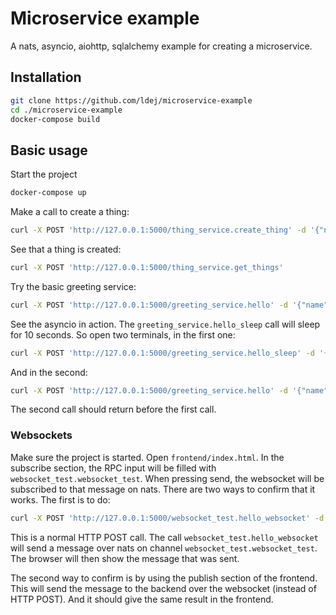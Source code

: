 # Microservice example

A nats, asyncio, aiohttp, sqlalchemy example for creating a microservice.

## Installation

```bash
git clone https://github.com/ldej/microservice-example
cd ./microservice-example
docker-compose build
```

## Basic usage
Start the project
```bash
docker-compose up
```

Make a call to create a thing:
```bash
curl -X POST 'http://127.0.0.1:5000/thing_service.create_thing' -d '{"name": "Alice"}'
```

See that a thing is created:
```bash
curl -X POST 'http://127.0.0.1:5000/thing_service.get_things'
```

Try the basic greeting service:
```bash
curl -X POST 'http://127.0.0.1:5000/greeting_service.hello' -d '{"name": "Bob"}'
```

See the asyncio in action. The ```greeting_service.hello_sleep``` call will sleep for 10 seconds.
So open two terminals, in the first one:
```bash
curl -X POST 'http://127.0.0.1:5000/greeting_service.hello_sleep' -d '{"name": "Sleepy Bob"}'
```
And in the second:
```bash
curl -X POST 'http://127.0.0.1:5000/greeting_service.hello' -d '{"name": "Awake Bob"}'
```
The second call should return before the first call.

### Websockets
Make sure the project is started. Open ```frontend/index.html```. In the subscribe section, the RPC input will be 
filled with ```websocket_test.websocket_test```. When pressing send, the websocket will be subscribed to that 
message on nats. There are two ways to confirm that it works. The first is to do:
```bash
curl -X POST 'http://127.0.0.1:5000/websocket_test.hello_websocket' -d '{"websockets": "are awesome"}'
```
This is a normal HTTP POST call. The call ```websocket_test.hello_websocket``` will send a message over nats on 
channel ```websocket_test.websocket_test```. The browser will then show the message that was sent.

The second way to confirm is by using the publish section of the frontend. This will send the message to the backend 
over the websocket (instead of HTTP POST). And it should give the same result in the frontend.
